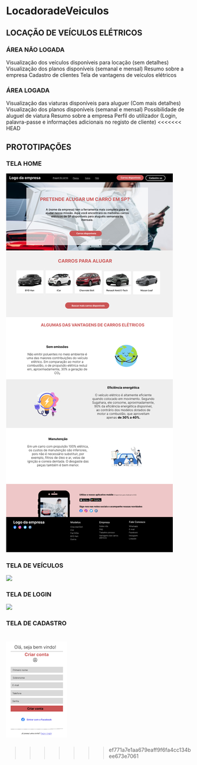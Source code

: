 # LocadoradeVeiculos

## LOCAÇÃO DE VEÍCULOS ELÉTRICOS 

### ÁREA NÃO LOGADA

Visualização dos veículos disponíveis para locação (sem detalhes)
Visualização dos planos disponíveis (semanal e mensal) 
Resumo sobre a empresa 
Cadastro de clientes
Tela de vantagens de veículos elétricos

### ÁREA LOGADA

Visualização das viaturas disponíveis para aluguer (Com mais detalhes) 
Visualização dos planos disponíveis (semanal e mensal)
Possibilidade de aluguel de viatura
Resumo sobre a empresa
Perfil do utilizador (Login, palavra-passe e informações adicionais no registo de cliente)
<<<<<<< HEAD


## PROTOTIPAÇÕES

### TELA HOME
![](Imagens/Página%20Home%20-%20Locadora%20de%20veículos.jpg)

### TELA DE VEÍCULOS
![](Imagens/Explorar%20-%20Locadora%20de%20Veículos.jpg)

### TELA DE LOGIN
![](Imagens/Tela%20Login%20-%20Locadora%20de%20Veículos%20(1).jpg)

### TELA DE CADASTRO
![](Imagens/Tela%20Cadastro.jpg)
=======
>>>>>>> ef771a7e1aa679eaff9f6fa4cc134bee673e7061
